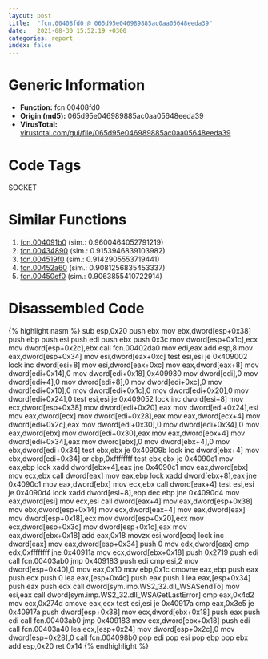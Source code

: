 ```yaml
---
layout: post
title:  "fcn.00408fd0 @ 065d95e046989885ac0aa05648eeda39"
date:   2021-08-30 15:52:19 +0300
categories: report
index: false
---
```


# Generic Information
- **Function:** fcn.00408fd0
- **Origin (md5):** 065d95e046989885ac0aa05648eeda39
- **VirusTotal:** [virustotal.com/gui/file/065d95e046989885ac0aa05648eeda39][virustotal_ref]

# Code Tags
<span class="tag" id="SOCKET">SOCKET</span>


# Similar Functions

1. [fcn.004091b0][similar_1_ref] (sim.: 0.9600464052791219)
2. [fcn.00434890][similar_2_ref] (sim.: 0.9153946839103982)
3. [fcn.004519f0][similar_3_ref] (sim.: 0.9142905553719441)
4. [fcn.00452a60][similar_4_ref] (sim.: 0.9081256835453337)
5. [fcn.00450ef0][similar_5_ref] (sim.: 0.9063855410722914)


# Disassembled Code

{% highlight nasm %}
sub esp,0x20
push ebx
mov ebx,dword[esp+0x38]
push ebp
push esi
push edi
push ebx
push 0x3c
mov dword[esp+0x1c],ecx
mov dword[esp+0x2c],ebx
call fcn.00402da0
mov edi,eax
add esp,8
mov eax,dword[esp+0x34]
mov esi,dword[eax+0xc]
test esi,esi
je 0x409002
lock inc dword[esi+8]
mov esi,dword[eax+0xc]
mov eax,dword[eax+8]
mov dword[edi+0x14],0
mov dword[edi+0x18],0x409930
mov dword[edi],0
mov dword[edi+4],0
mov dword[edi+8],0
mov dword[edi+0xc],0
mov dword[edi+0x10],0
mov dword[edi+0x1c],0
mov dword[edi+0x20],0
mov dword[edi+0x24],0
test esi,esi
je 0x409052
lock inc dword[esi+8]
mov ecx,dword[esp+0x38]
mov dword[edi+0x20],eax
mov dword[edi+0x24],esi
mov eax,dword[ecx]
mov dword[edi+0x28],eax
mov eax,dword[ecx+4]
mov dword[edi+0x2c],eax
mov dword[edi+0x30],0
mov dword[edi+0x34],0
mov eax,dword[ebx]
mov dword[edi+0x30],eax
mov eax,dword[ebx+4]
mov dword[edi+0x34],eax
mov dword[ebx],0
mov dword[ebx+4],0
mov ebx,dword[edi+0x34]
test ebx,ebx
je 0x40909b
lock inc dword[ebx+4]
mov ebx,dword[edi+0x34]
or ebp,0xffffffff
test ebx,ebx
je 0x4090c1
mov eax,ebp
lock xadd dword[ebx+4],eax
jne 0x4090c1
mov eax,dword[ebx]
mov ecx,ebx
call dword[eax]
mov eax,ebp
lock xadd dword[ebx+8],eax
jne 0x4090c1
mov eax,dword[ebx]
mov ecx,ebx
call dword[eax+4]
test esi,esi
je 0x4090d4
lock xadd dword[esi+8],ebp
dec ebp
jne 0x4090d4
mov eax,dword[esi]
mov ecx,esi
call dword[eax+4]
mov eax,dword[esp+0x38]
mov ebx,dword[esp+0x14]
mov ecx,dword[eax+4]
mov eax,dword[eax]
mov dword[esp+0x18],ecx
mov dword[esp+0x20],ecx
mov ecx,dword[esp+0x3c]
mov dword[esp+0x1c],eax
mov eax,dword[ebx+0x18]
add eax,0x18
movzx esi,word[ecx]
lock inc dword[eax]
mov eax,dword[esp+0x34]
push 0
mov edx,dword[eax]
cmp edx,0xffffffff
jne 0x40911a
mov ecx,dword[ebx+0x18]
push 0x2719
push edi
call fcn.00403ab0
jmp 0x409183
push edi
cmp esi,2
mov dword[esp+0x40],0
mov eax,0x10
mov ebp,0x1c
cmovne eax,ebp
push eax
push ecx
push 0
lea eax,[esp+0x4c]
push eax
push 1
lea eax,[esp+0x34]
push eax
push edx
call dword[sym.imp.WS2_32.dll_WSASendTo]
mov esi,eax
call dword[sym.imp.WS2_32.dll_WSAGetLastError]
cmp eax,0x4d2
mov ecx,0x274d
cmove eax,ecx
test esi,esi
je 0x40917a
cmp eax,0x3e5
je 0x40917a
push dword[esp+0x38]
mov ecx,dword[ebx+0x18]
push eax
push edi
call fcn.00403ab0
jmp 0x409183
mov ecx,dword[ebx+0x18]
push edi
call fcn.00403a40
lea ecx,[esp+0x24]
mov dword[esp+0x2c],0
mov dword[esp+0x28],0
call fcn.004098b0
pop edi
pop esi
pop ebp
pop ebx
add esp,0x20
ret 0x14
{% endhighlight %}


[similar_1_ref]: /report/fcn.004091b0@065d95e046989885ac0aa05648eeda39
[similar_2_ref]: /report/fcn.00434890@4fe6510221c33bf023f6abed461fc13f
[similar_3_ref]: /report/fcn.004519f0@4fe6510221c33bf023f6abed461fc13f
[similar_4_ref]: /report/fcn.00452a60@4fe6510221c33bf023f6abed461fc13f
[similar_5_ref]: /report/fcn.00450ef0@4fe6510221c33bf023f6abed461fc13f
[virustotal_ref]: https://www.virustotal.com/gui/file/065d95e046989885ac0aa05648eeda39
